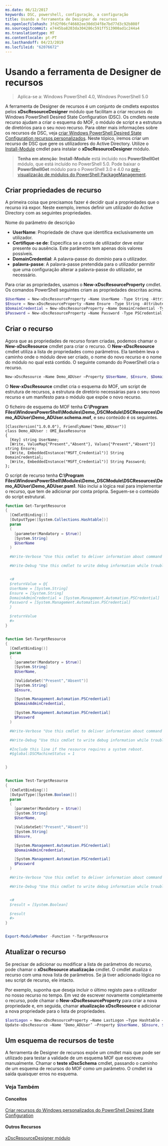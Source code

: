 ```yaml
---
ms.date: 06/12/2017
keywords: DSC, powershell, configuração, a configuração
title: Usando a ferramenta de Designer de recursos
ms.openlocfilehash: 3fd2f06cf46602ee30dd34f8e7bd77d3c92b808f
ms.sourcegitcommit: e7445ba8203da304286c591ff513900ad1c244a4
ms.translationtype: MT
ms.contentlocale: pt-PT
ms.lasthandoff: 04/23/2019
ms.locfileid: "62076672"
---
```

# <a name="using-the-resource-designer-tool"></a>Usando a ferramenta de Designer de recursos

> Aplica-se a: Windows PowerShell 4.0, Windows PowerShell 5.0

A ferramenta de Designer de recursos é um conjunto de cmdlets expostos pelos **xDscResourceDesigner** módulo que facilitam a criar recursos do Windows PowerShell Desired State Configuration (DSC). Os cmdlets neste recurso ajudam a criar o esquema do MOF, o módulo de script e a estrutura de diretórios para o seu novo recurso. Para obter mais informações sobre os recursos de DSC, veja [criar Windows PowerShell Desired State Configuration recursos personalizados](authoringResource.md).
Neste tópico, iremos criar um recurso de DSC que gere os utilizadores do Active Directory.
Utilize o [Install-Module](/powershell/module/PowershellGet/Install-Module) cmdlet para instalar o **xDscResourceDesigner** módulo.

>**Tenha em atenção**: **Install-Module** está incluído nos **PowerShellGet** módulo, que está incluído no PowerShell 5.0. Pode baixar o **PowerShellGet** módulo para o PowerShell 3.0 e 4.0 na [pré-visualização de módulos do PowerShell PackageManagement](https://www.microsoft.com/en-us/download/details.aspx?id=49186).

## <a name="creating-resource-properties"></a>Criar propriedades de recurso
A primeira coisa que precisamos fazer é decidir qual a propriedades que o recurso irá expor. Neste exemplo, iremos definir um utilizador do Active Directory com as seguintes propriedades.

Nome do parâmetro de descrição
* **UserName**: Propriedade de chave que identifica exclusivamente um utilizador.
* **Certifique-se de**: Especifica se a conta de utilizador deve estar presente ou ausência. Este parâmetro tem apenas dois valores possíveis.
* **DomainCredential**: A palavra-passe do domínio para o utilizador.
* **palavra-passe**: A palavra-passe pretendida para o utilizador permitir que uma configuração alterar a palavra-passe do utilizador, se necessário.

Para criar as propriedades, usamos o **New-xDscResourceProperty** cmdlet. Os comandos PowerShell seguintes criam as propriedades descritas acima.

```powershell
$UserName = New-xDscResourceProperty –Name UserName -Type String -Attribute Key
$Ensure = New-xDscResourceProperty –Name Ensure -Type String -Attribute Write –ValidateSet “Present”, “Absent”
$DomainCredential = New-xDscResourceProperty –Name DomainCredential -Type PSCredential -Attribute Write
$Password = New-xDscResourceProperty –Name Password -Type PSCredential -Attribute Write
```

## <a name="create-the-resource"></a>Criar o recurso

Agora que as propriedades de recurso foram criadas, podemos chamar o **New-xDscResource** cmdlet para criar o recurso. O **New-xDscResource** cmdlet utiliza a lista de propriedades como parâmetros. Ela também leva o caminho onde o módulo deve ser criado, o nome do novo recurso e o nome do módulo no qual está contido. O seguinte comando do PowerShell cria o recurso.

```powershell
New-xDscResource –Name Demo_ADUser –Property $UserName, $Ensure, $DomainCredential, $Password –Path ‘C:\Program Files\WindowsPowerShell\Modules’ –ModuleName Demo_DSCModule
```

O **New-xDscResource** cmdlet cria o esquema do MOF, um script de estrutura de recursos, a estrutura de diretório necessárias para o seu novo recurso e um manifesto para o módulo que expõe o novo recurso.

O ficheiro de esquema do MOF tenha **C:\Program Files\WindowsPowerShell\Modules\Demo_DSCModule\DSCResources\Demo_ADUser\Demo_ADUser.schema.mof**, e seu conteúdo é os seguintes.

```
[ClassVersion("1.0.0.0"), FriendlyName("Demo_ADUser")]
class Demo_ADUser : OMI_BaseResource
{
  [Key] string UserName;
  [Write, ValueMap{"Present","Absent"}, Values{"Present","Absent"}] string Ensure;
  [Write, EmbeddedInstance("MSFT_Credential")] String DomainCredential;
  [Write, EmbeddedInstance("MSFT_Credential")] String Password;
};
```

O script de recurso tenha **C:\Program Files\WindowsPowerShell\Modules\Demo_DSCModule\DSCResources\Demo_ADUser\Demo_ADUser.psm1**. Não inclui a lógica real para implementar o recurso, que tem de adicionar por conta própria. Seguem-se o conteúdo do script estrutural.

```powershell
function Get-TargetResource
{
  [CmdletBinding()]
  [OutputType([System.Collections.Hashtable])]
  param
  (
    [parameter(Mandatory = $true)]
    [System.String]
    $UserName
  )

  #Write-Verbose "Use this cmdlet to deliver information about command processing."

  #Write-Debug "Use this cmdlet to write debug information while troubleshooting."


  <#
  $returnValue = @{
  UserName = [System.String]
  Ensure = [System.String]
  DomainAdminCredential = [System.Management.Automation.PSCredential]
  Password = [System.Management.Automation.PSCredential]
  }

  $returnValue
  #>
}


function Set-TargetResource
{
  [CmdletBinding()]
  param
  (
    [parameter(Mandatory = $true)]
    [System.String]
    $UserName,

    [ValidateSet("Present","Absent")]
    [System.String]
    $Ensure,

    [System.Management.Automation.PSCredential]
    $DomainAdminCredential,

    [System.Management.Automation.PSCredential]
    $Password
  )

  #Write-Verbose "Use this cmdlet to deliver information about command processing."

  #Write-Debug "Use this cmdlet to write debug information while troubleshooting."

  #Include this line if the resource requires a system reboot.
  #$global:DSCMachineStatus = 1


}


function Test-TargetResource
{
  [CmdletBinding()]
  [OutputType([System.Boolean])]
  param
  (
    [parameter(Mandatory = $true)]
    [System.String]
    $UserName,

    [ValidateSet("Present","Absent")]
    [System.String]
    $Ensure,

    [System.Management.Automation.PSCredential]
    $DomainAdminCredential,

    [System.Management.Automation.PSCredential]
    $Password
  )

  #Write-Verbose "Use this cmdlet to deliver information about command processing."

  #Write-Debug "Use this cmdlet to write debug information while troubleshooting."


  <#
  $result = [System.Boolean]

  $result
  #>
}


Export-ModuleMember -Function *-TargetResource
```

## <a name="updating-the-resource"></a>Atualizar o recurso

Se precisar de adicionar ou modificar a lista de parâmetros do recurso, pode chamar o **xDscResource atualização** cmdlet. O cmdlet atualiza o recurso com uma nova lista de parâmetros. Se já tiver adicionado lógica no seu script de recurso, ele intacto.

Por exemplo, suponha que deseja incluir o último registo para o utilizador no nosso recurso no tempo. Em vez de escrever novamente completamente o recurso, pode chamar o **New-xDscResourceProperty** para criar a nova propriedade e, em seguida, chamar **atualização xDscResource** e adicionar a nova propriedade para o lista de propriedades.

```powershell
$lastLogon = New-xDscResourceProperty –Name LastLogon –Type Hashtable –Attribute Write –Description “For mapping users to their last log on time”
Update-xDscResource –Name ‘Demo_ADUser’ –Property $UserName, $Ensure, $DomainCredential, $Password, $lastLogon -Force
```

## <a name="testing-a-resource-schema"></a>Um esquema de recursos de teste

A ferramenta de Designer de recursos expõe um cmdlet mais que pode ser utilizado para testar a validade de um esquema MOF que escreveu manualmente. Chamar o **teste xDscSchema** cmdlet, passando o caminho de um esquema de recursos do MOF como um parâmetro. O cmdlet irá saída quaisquer erros no esquema.

### <a name="see-also"></a>Veja Também

#### <a name="concepts"></a>Conceitos
[Criar recursos do Windows personalizados do PowerShell Desired State Configuration](authoringResource.md)

#### <a name="other-resources"></a>Outros Recursos
[xDscResourceDesigner módulo](https://www.powershellgallery.com/packages/xDscResourceDesigner/1.12.0.0)
